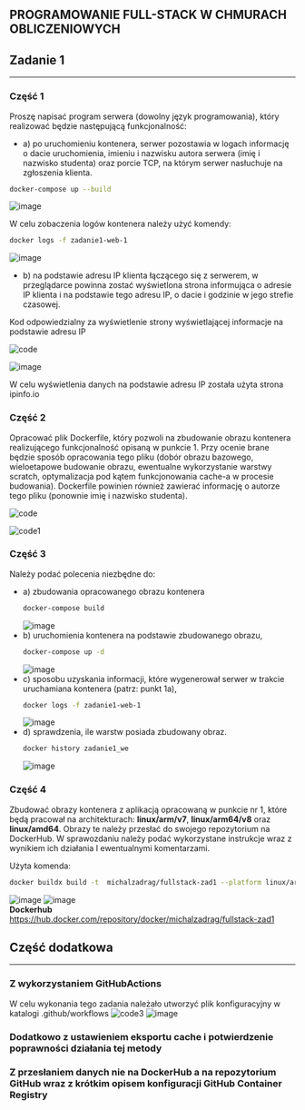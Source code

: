 ## PROGRAMOWANIE FULL-STACK W CHMURACH OBLICZENIOWYCH

## Zadanie 1
---
### Część 1

Proszę napisać program serwera (dowolny język programowania), który realizować będzie następującą funkcjonalność:

- a) po uruchomieniu kontenera, serwer pozostawia w logach informację o dacie uruchomienia, imieniu i nazwisku autora serwera (imię i nazwisko studenta) oraz porcie TCP, na którym serwer nasłuchuje na zgłoszenia klienta.

```bash
docker-compose up --build
```

![image](https://user-images.githubusercontent.com/52106343/172064092-d0bbece4-b19c-4109-939a-637a54a9ea02.png)

W celu zobaczenia logów kontenera należy użyć komendy:

```bash
docker logs -f zadanie1-web-1
```
![image](https://user-images.githubusercontent.com/52106343/172064480-04c2f5e9-7c5e-4d9e-aa6a-0b153fb8cfc0.png)


- b) na podstawie adresu IP klienta łączącego się z serwerem, w przeglądarce powinna zostać wyświetlona strona informująca o adresie IP klienta i na podstawie tego adresu IP, o dacie i godzinie w jego strefie czasowej.

Kod odpowiedzialny za wyświetlenie strony wyświetlającej informacje na podstawie adresu IP

![code](https://user-images.githubusercontent.com/52106343/171735452-f6258664-354a-4921-b8db-7b9e1c64df1e.png)

![image](https://user-images.githubusercontent.com/52106343/171735033-385949d0-c1f9-4988-97ba-be9bb58d2ccd.png)


W celu wyświetlenia danych na podstawie adresu IP została użyta strona ipinfo.io

### Część 2

Opracować plik Dockerfile, który pozwoli na zbudowanie obrazu kontenera realizującego funkcjonalność opisaną w punkcie 1. Przy ocenie brane będzie sposób opracowania tego pliku (dobór obrazu bazowego, wieloetapowe budowanie obrazu, ewentualne wykorzystanie warstwy scratch, optymalizacja pod kątem funkcjonowania cache-a w procesie budowania). Dockerfile powinien również zawierać informację o autorze tego pliku (ponownie imię i nazwisko studenta). 

![code](https://user-images.githubusercontent.com/52106343/172064925-a5bb8235-61c6-4636-8c7b-746c6adf1995.png)

![code1](https://user-images.githubusercontent.com/52106343/172064929-81dc939c-8388-4e4a-a91d-0ef92b8a3a29.png)

### Część 3
Należy podać polecenia niezbędne do:
  - a) zbudowania opracowanego obrazu kontenera
    ```bash
    docker-compose build
    ```
    ![image](https://user-images.githubusercontent.com/52106343/172065092-dd37d763-29ee-4b4e-b26e-f0425543a939.png)
  - b) uruchomienia kontenera na podstawie zbudowanego obrazu,
    ```bash
    docker-compose up -d
    ```
    ![image](https://user-images.githubusercontent.com/52106343/172065189-d0e64309-84b0-4a64-a798-8ab8f776d7d5.png)
  - c) sposobu uzyskania informacji, które wygenerował serwer w trakcie uruchamiana kontenera (patrz: punkt 1a),
    ```bash
    docker logs -f zadanie1-web-1
    ```
    ![image](https://user-images.githubusercontent.com/52106343/172064480-04c2f5e9-7c5e-4d9e-aa6a-0b153fb8cfc0.png)
  - d) sprawdzenia, ile warstw posiada zbudowany obraz.
    ```bash
    docker history zadanie1_we
    ```
    ![image](https://user-images.githubusercontent.com/52106343/172065382-6b052dc7-5906-43a2-a013-79e420493b81.png)


### Część 4
Zbudować obrazy kontenera z aplikacją opracowaną w punkcie nr 1, które będą pracował na architekturach: **linux/arm/v7**, **linux/arm64/v8** oraz **linux/amd64**. Obrazy te należy przesłać do swojego repozytorium na DockerHub. W sprawozdaniu należy podać wykorzystane instrukcje wraz z wynikiem ich działania I ewentualnymi komentarzami.

Użyta komenda:
```bash
docker buildx build -t  michalzadrag/fullstack-zad1 --platform linux/arm/v7,linux/arm64/v8,linux/amd64 --push .
```

![image](https://user-images.githubusercontent.com/52106343/172066250-ad4df96f-b3d4-4d34-9e17-aa60a7e561e6.png)
![image](https://user-images.githubusercontent.com/52106343/172066394-3ab22acb-0ad1-4783-a9e0-66ed2049f515.png)
<br />
**Dockerhub** https://hub.docker.com/repository/docker/michalzadrag/fullstack-zad1 

## Część dodatkowa
---
### Z wykorzystaniem GitHubActions
W celu wykonania tego zadania należało utworzyć plik konfiguracyjny w katalogi .github/workflows
![code3](https://user-images.githubusercontent.com/52106343/172067631-ac2bd577-3abc-40be-875f-5f1829a021f9.png)
![image](https://user-images.githubusercontent.com/52106343/172067719-286d4964-4365-4da3-a6de-403666514716.png)


### Dodatkowo z ustawieniem eksportu cache i potwierdzenie poprawności działania tej metody


### Z przesłaniem danych nie na DockerHub a na repozytorium GitHub wraz z krótkim opisem konfiguracji GitHub Container Registry


